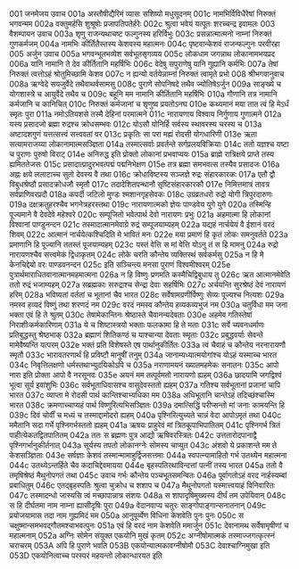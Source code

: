 001  	जनमेजय उवाच
001a	अस्तौषीद्यैरिमं व्यासः सशिष्यो मधुसूदनम्
001c	नामभिर्विविधैरेषां निरुक्तं भगवन्मम
002a	वक्तुमर्हसि शुश्रूषोः प्रजापतिपतेर्हरेः
002c	श्रुत्वा भवेयं यत्पूतः शरच्चन्द्र इवामलः
003  	वैशम्पायन उवाच
003a	शृणु राजन्यथाचष्ट फल्गुनस्य हरिर्विभुः
003c	प्रसन्नात्मात्मनो नाम्नां निरुक्तं गुणकर्मजम्
004a	नामभिः कीर्तितैस्तस्य केशवस्य महात्मनः
004c	पृष्टवान्केशवं राजन्फल्गुनः परवीरहा
005  	अर्जुन उवाच
005a	भगवन्भूतभव्येश सर्वभूतसृगव्यय
005c	लोकधाम जगन्नाथ लोकानामभयप्रद
006a	यानि नामानि ते देव कीर्तितानि महर्षिभिः
006c	वेदेषु सपुराणेषु यानि गुह्यानि कर्मभिः
007a	तेषां निरुक्तं त्वत्तोऽहं श्रोतुमिच्छामि केशव
007c	न ह्यन्यो वर्तयेन्नाम्नां निरुक्तं त्वामृते प्रभो
008  	श्रीभगवानुवाच
008a	ऋग्वेदे सयजुर्वेदे तथैवाथर्वसामसु
008c	पुराणे सोपनिषदे तथैव ज्योतिषेऽर्जुन
009a	साङ्ख्ये च योगशास्त्रे च आयुर्वेदे तथैव च
009c	बहूनि मम नामानि कीर्तितानि महर्षिभिः
010a	गौणानि तत्र नामानि कर्मजानि च कानिचित्
010c	निरुक्तं कर्मजानां च शृणुष्व प्रयतोऽनघ
010e 	कथ्यमानं मया तात त्वं हि मेऽर्धं स्मृतः पुरा
011a	नमोऽतियशसे तस्मै देहिनां परमात्मने
011c	नारायणाय विश्वाय निर्गुणाय गुणात्मने
012a	यस्य प्रसादजो ब्रह्मा रुद्रश्च क्रोधसम्भवः
012c	योऽसौ योनिर्हि सर्वस्य स्थावरस्य चरस्य च
013a	अष्टादशगुणं यत्तत्सत्त्वं सत्त्ववतां वर
013c	प्रकृतिः सा परा मह्यं रोदसी योगधारिणी
013e 	ऋता सत्यामराजय्या लोकानामात्मसञ्ज्ञिता
014a	तस्मात्सर्वाः प्रवर्तन्ते सर्गप्रलयविक्रियाः
014c	ततो यज्ञश्च यष्टा च पुराणः पुरुषो विराट्
014e 	अनिरुद्ध इति प्रोक्तो लोकानां प्रभवाप्ययः
015a	ब्राह्मे रात्रिक्षये प्राप्ते तस्य ह्यमिततेजसः
015c	प्रसादात्प्रादुरभवत्पद्मं पद्मनिभेक्षण
015e 	तत्र ब्रह्मा समभवत्स तस्यैव प्रसादजः
016a	अह्नः क्षये ललाटाच्च सुतो देवस्य वै तथा
016c	क्रोधाविष्टस्य सञ्जज्ञे रुद्रः संहारकारकः
017a	एतौ द्वौ विबुधश्रेष्ठौ प्रसादक्रोधजौ स्मृतौ
017c	तदादेशितपन्थानौ सृष्टिसंहारकारकौ
017e 	निमित्तमात्रं तावत्र सर्वप्राणिवरप्रदौ
018a	कपर्दी जटिलो मुण्डः श्मशानगृहसेवकः
018c	उग्रव्रतधरो रुद्रो योगी त्रिपुरदारुणः
019a	दक्षक्रतुहरश्चैव भगनेत्रहरस्तथा
019c	नारायणात्मको ज्ञेयः पाण्डवेय युगे युगे
020a	तस्मिन्हि पूज्यमाने वै देवदेवे महेश्वरे
020c	सम्पूजितो भवेत्पार्थ देवो नारायणः प्रभुः
021a	अहमात्मा हि लोकानां विश्वानां पाण्डुनन्दन
021c	तस्मादात्मानमेवाग्रे रुद्रं सम्पूजयाम्यहम्
022a	यद्यहं नार्चयेयं वै ईशानं वरदं शिवम्
022c	आत्मानं नार्चयेत्कश्चिदिति मे भावितं मनः
022e 	मया प्रमाणं हि कृतं लोकः समनुवर्तते
023a	प्रमाणानि हि पूज्यानि ततस्तं पूजयाम्यहम्
023c	यस्तं वेत्ति स मां वेत्ति योऽनु तं स हि मामनु
024a	रुद्रो नारायणश्चैव सत्त्वमेकं द्विधाकृतम्
024c	लोके चरति कौन्तेय व्यक्तिस्थं सर्वकर्मसु
025a	न हि मे केनचिद्देयो वरः पाण्डवनन्दन
025c	इति सञ्चिन्त्य मनसा पुराणं विश्वमीश्वरम्
025e 	पुत्रार्थमाराधितवानात्मानमहमात्मना
026a	न हि विष्णुः प्रणमति कस्मैचिद्विबुधाय तु
026c	ऋत आत्मानमेवेति ततो रुद्रं भजाम्यहम्
027a	सब्रह्मकाः सरुद्राश्च सेन्द्रा देवाः सहर्षिभिः
027c	अर्चयन्ति सुरश्रेष्ठं देवं नारायणं हरिम्
028a	भविष्यतां वर्ततां च भूतानां चैव भारत
028c	सर्वेषामग्रणीर्विष्णुः सेव्यः पूज्यश्च नित्यशः
029a	नमस्व हव्यदं विष्णुं तथा शरणदं नम
029c	वरदं नमस्व कौन्तेय हव्यकव्यभुजं नम
030a	चतुर्विधा मम जना भक्ता एवं हि ते श्रुतम्
030c	तेषामेकान्तिनः श्रेष्ठास्ते चैवानन्यदेवताः
030e 	अहमेव गतिस्तेषां निराशीःकर्मकारिणाम्
031a	ये च शिष्टास्त्रयो भक्ताः फलकामा हि ते मताः
031c	सर्वे च्यवनधर्माणः प्रतिबुद्धस्तु श्रेष्ठभाक्
032a	ब्रह्माणं शितिकण्ठं च याश्चान्या देवताः स्मृताः
032c	प्रबुद्धवर्याः सेवन्ते मामेवैष्यन्ति यत्परम्
032e 	भक्तं प्रति विशेषस्ते एष पार्थानुकीर्तितः
033a	त्वं चैवाहं च कौन्तेय नरनारायणौ स्मृतौ
033c	भारावतरणार्थं हि प्रविष्टौ मानुषीं तनुम्
034a	जानाम्यध्यात्मयोगांश्च योऽहं यस्माच्च भारत
034c	निवृत्तिलक्षणो धर्मस्तथाभ्युदयिकोऽपि च
035a	नराणामयनं ख्यातमहमेकः सनातनः
035c	आपो नारा इति प्रोक्ता आपो वै नरसूनवः
035e 	अयनं मम तत्पूर्वमतो नारायणो ह्यहम्
036a	छादयामि जगद्विश्वं भूत्वा सूर्य इवांशुभिः
036c	सर्वभूताधिवासश्च वासुदेवस्ततो ह्यहम्
037a	गतिश्च सर्वभूतानां प्रजानां चापि भारत
037c	व्याप्ता मे रोदसी पार्थ कान्तिश्चाभ्यधिका मम
038a	अधिभूतानि चान्तेऽहं तदिच्छंश्चास्मि भारत
038c	क्रमणाच्चाप्यहं पार्थ विष्णुरित्यभिसञ्ज्ञितः
039a	दमात्सिद्धिं परीप्सन्तो मां जनाः कामयन्ति हि
039c	दिवं चोर्वीं च मध्यं च तस्माद्दामोदरो ह्यहम्
040a	पृश्निरित्युच्यते चान्नं वेदा आपोऽमृतं तथा
040c	ममैतानि सदा गर्भे पृश्निगर्भस्ततो ह्यहम्
041a	ऋषयः प्राहुरेवं मां त्रितकूपाभिपातितम्
041c	पृश्निगर्भ त्रितं पाहीत्येकतद्वितपातितम्
042a	ततः स ब्रह्मणः पुत्र आद्यो ऋषिवरस्त्रितः
042c	उत्ततारोदपानाद्वै पृश्निगर्भानुकीर्तनात्
043a	सूर्यस्य तपतो लोकानग्नेः सोमस्य चाप्युत
043c	अंशवो ये प्रकाशन्ते मम ते केशसञ्ज्ञिताः
043e 	सर्वज्ञाः केशवं तस्मान्मामाहुर्द्विजसत्तमाः
044a	स्वपत्न्यामाहितो गर्भ उतथ्येन महात्मना
044c	उतथ्येऽन्तर्हिते चैव कदाचिद्देवमायया
044e 	बृहस्पतिरथाविन्दत्तां पत्नीं तस्य भारत
045a	ततो वै तमृषिश्रेष्ठं मैथुनोपगतं तथा
045c	उवाच गर्भः कौन्तेय पञ्चभूतसमन्वितः
046a	पूर्वागतोऽहं वरद नार्हस्यम्बां प्रबाधितुम्
046c	एतद्बृहस्पतिः श्रुत्वा चुक्रोध च शशाप च
047a	मैथुनोपगतो यस्मात्त्वयाहं विनिवारितः
047c	तस्मादन्धो जास्यसि त्वं मच्छापान्नात्र संशयः
048a	स शापादृषिमुख्यस्य दीर्घं तम उपेयिवान्
048c	स हि दीर्घतमा नाम नाम्ना ह्यासीदृषिः पुरा
049a	वेदानवाप्य चतुरः साङ्गोपाङ्गान्सनातनान्
049c	प्रयोजयामास तदा नाम गुह्यमिदं मम
050a	आनुपूर्व्येण विधिना केशवेति पुनः पुनः
050c	स चक्षुष्मान्समभवद्गौतमश्चाभवत्पुनः
051a	एवं हि वरदं नाम केशवेति ममार्जुन
051c	देवानामथ सर्वेषामृषीणां च महात्मनाम्
052a	अग्निः सोमेन संयुक्त एकयोनि मुखं कृतम्
052c	अग्नीषोमात्मकं तस्माज्जगत्कृत्स्नं चराचरम्
053A	अपि हि पुराणे भवति
053B 	एकयोन्यात्मकावग्नीषोमौ
053C	देवाश्चाग्निमुखा इति
053D 	एकयोनित्वाच्च परस्परं महयन्तो लोकान्धारयत इति

